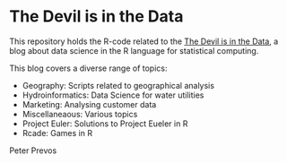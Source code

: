 # The Devil is in the Data

This repository holds the R-code related to the [The Devil is in the Data](http://r.prevos.net), a blog about data science in the R language for statistical computing.

This blog covers a diverse range of topics:

* Geography: Scripts related to geographical analysis
* Hydroinformatics: Data Science for water utilities
* Marketing: Analysing customer data
* Miscellaneaous: Various topics
* Project Euler: Solutions to Project Eueler in R
* Rcade: Games in R

Peter Prevos

